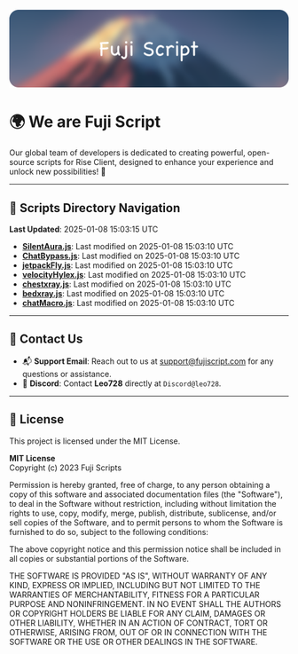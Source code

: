 ![Banner](.github/b.webp)

# 🌍 **We are Fuji Script**

Our global team of developers is dedicated to creating powerful, open-source scripts for Rise Client, designed to enhance your experience and unlock new possibilities! 🌟

---
<!-- SCRIPTS_NAVIGATION_START -->
## 📂 **Scripts Directory Navigation**

**Last Updated**: 2025-01-08 15:03:15 UTC

- **[SilentAura.js](scripts/SilentAura.js)**: Last modified on 2025-01-08 15:03:10 UTC
- **[ChatBypass.js](scripts/ChatBypass.js)**: Last modified on 2025-01-08 15:03:10 UTC
- **[jetpackFly.js](scripts/jetpackFly.js)**: Last modified on 2025-01-08 15:03:10 UTC
- **[velocityHylex.js](scripts/velocityHylex.js)**: Last modified on 2025-01-08 15:03:10 UTC
- **[chestxray.js](scripts/chestxray.js)**: Last modified on 2025-01-08 15:03:10 UTC
- **[bedxray.js](scripts/bedxray.js)**: Last modified on 2025-01-08 15:03:10 UTC
- **[chatMacro.js](scripts/chatMacro.js)**: Last modified on 2025-01-08 15:03:10 UTC

<!-- SCRIPTS_NAVIGATION_END -->

---

## 💬 **Contact Us**  
- 📬 **Support Email**: Reach out to us at [support@fujiscript.com](mailto:support@fujiscript.com) for any questions or assistance.  
- 💬 **Discord**: Contact **Leo728** directly at `Discord@leo728`.

---

## 📜 **License**

This project is licensed under the MIT License.  

**MIT License**  
Copyright (c) 2023 Fuji Scripts  

Permission is hereby granted, free of charge, to any person obtaining a copy of this software and associated documentation files (the "Software"), to deal in the Software without restriction, including without limitation the rights to use, copy, modify, merge, publish, distribute, sublicense, and/or sell copies of the Software, and to permit persons to whom the Software is furnished to do so, subject to the following conditions:  

The above copyright notice and this permission notice shall be included in all copies or substantial portions of the Software.  

THE SOFTWARE IS PROVIDED "AS IS", WITHOUT WARRANTY OF ANY KIND, EXPRESS OR IMPLIED, INCLUDING BUT NOT LIMITED TO THE WARRANTIES OF MERCHANTABILITY, FITNESS FOR A PARTICULAR PURPOSE AND NONINFRINGEMENT. IN NO EVENT SHALL THE AUTHORS OR COPYRIGHT HOLDERS BE LIABLE FOR ANY CLAIM, DAMAGES OR OTHER LIABILITY, WHETHER IN AN ACTION OF CONTRACT, TORT OR OTHERWISE, ARISING FROM, OUT OF OR IN CONNECTION WITH THE SOFTWARE OR THE USE OR OTHER DEALINGS IN THE SOFTWARE.  
